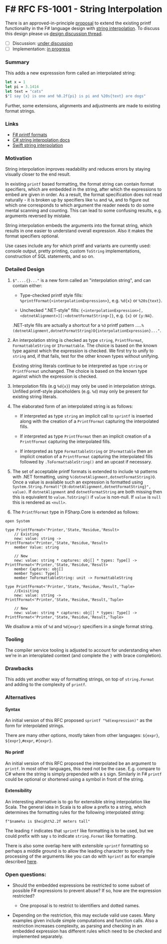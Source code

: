 
# F# RFC FS-1001 - String Interpolation

There is an approved-in-principle [proposal](http://fslang.uservoice.com/forums/245727-f-language/suggestions/6002107-steal-nice-println-syntax-from-swift) to extend the existing printf functionality in the F# language design with [string interpolation][2]. To discuss this design please us [design discussion thread][7].

  * [ ] Discussion: [under discussion](https://github.com/fsharp/fslang-design/issues/368)
  * [ ] Implementation: [in progress](https://github.com/dotnet/fsharp/pull/6770)

### Summary

This adds a new expresssion form called an interpolated string:

```fsharp
let x = 1
let pi = 3.1414
let text = "cats"
$"I say {x} is one and %0.2f{pi} is pi and %20s{text} are dogs"
```

Further, some extensions, alignments and adjustments are made to existing format strings.

### Links

* [F# printf formats](https://msdn.microsoft.com/en-us/visualfsharpdocs/conceptual/core.printf-module-%5Bfsharp%5D?f=255&MSPPError=-2147217396)
* [C# string interpolation docs](https://msdn.microsoft.com/en-us/library/dn961160.aspx)
* [Swift string interpolation](https://developer.apple.com/library/ios/documentation/Swift/Conceptual/Swift_Programming_Language/StringsAndCharacters.html)

### Motivation

String interpolation improves readability and reduces errors by staying visually closer to the end result.

In existing `printf` based formatting, the format string can contain format specifiers, which are embedded in the string, after which the expressions to embed are given in order. As a result, the format specification does not read naturally - it is broken up by specifiers like `%s` and `%A`, and to figure out which one corresponds to which argument the reader needs to do some mental scanning and counting. This can lead to some confusing results, e.g. arguments reversed by mistake.

String interpolation embeds the arguments into the format string, which results in one easier to understand overall expression. Also it makes the format specifiers optional.

Use cases include any for which printf and variants are currently used: console output, pretty printing, custom `ToString` implementations, construction of SQL statements, and so on.

### Detailed Design

1. `$"....{}..."` is a new form called an "interpolation string", and can contain either:

   * Type-checked printf style fills: `%printfFormat{<interpolationExpression>}`, e.g. `%d{x}` or `%20s{text}`.
 
   * Unchecked ".NET-style" fills: `{<interpolationExpression>[,<dotnetAlignment>][:<dotnetFormatString>]}`, e.g. `{x}` or `{y:N4}`.

   .NET-style fills are actually a shortcut for a `%O` printf pattern .....`%(dotnetAlignment,dotnetFormatString)O{interpolationExpression}..."`.

2. An interpolation string is checked as type `string`, `PrintfFormat`, `FormattableString` or `IFormattable`. The choice is based on the known type against which the expression is checked. We first try to unify to `string` and, if that fails, test for the other known types without unifying.

   Existing string literals continue to be interpreted as type `string` or `PrintfFormat` unchanged. The choice is based on the known type against which the expression is checked.

3. Interpolation fills (e.g `%d{x}`) may only be used in interpolation strings.  Unfilled printf-style placeholders (e.g. `%d`) may only be present for existing string literals.

4. The elaborated form of an interpolated string is as follows:

   - If interpreted as type `string` an implicit call to `sprintf` is inserted along with the creation of a `PrintfFormat` capturing the interpolated fills.

   - If interpreted as type `PrintfFormat` then an implicit creation of a `PrintfFormat` capturing the interpolated fills.
   
   - If interpreted as type `FormattableString` or `IFormattable` then an implicit creation of a `PrintfFormat` capturing the interpolated fills followed by `.ToFormattableString()` and an upcast if necessary.

5. The set of acceptable printf formats is extended to include `%O` patterns with .NET formatting, using `%(dotnetAlignment,dotnetFormatString)O`.  Once a value is available such an expression is formatted using `System.String.Format("{0:dotnetAlignment,dotnetFormatString}", value)`.  If `dotnetAlignment` and `dotnetFormatString` are both missing then this is equivalent to `value.ToString()` if `value` is non-null.  If `value` is `null` this is rendered as `<null>`.

6. The `PrintfFormat` type in FSharp.Core is extended as follows:

```
open System

type PrintfFormat<'Printer,'State,'Residue,'Result>
    // Existing
    new: value: string -> PrintfFormat<'Printer,'State,'Residue,'Result>
    member Value: string
    
    // New
    new: value: string * captures: obj[] * types: Type[] -> PrintfFormat<'Printer,'State,'Residue,'Result>
    member Captures: obj[]
    member Types: Type[]
    member ToFormattableString: unit -> FormattableString

type PrintfFormat<'Printer,'State,'Residue,'Result,'Tuple>
    //Exisiting
    new: value: string -> PrintfFormat<'Printer,'State,'Residue,'Result,'Tuple>
    
    // New
    new: value: string * captures: obj[] * types: Type[] -> PrintfFormat<'Printer,'State,'Residue,'Result,'Tuple>
```

We disallow a mix of `%d` and `%d{expr}` specifiers in a single format string.


### Tooling

The compiler service tooling is adjusted to account for understanding when we're in an interoplated context (and complete the `}` with brace completion).

### Drawbacks

This adds yet another way of formatting strings, on top of `string.Format` and adding to the complexity of `printf`.

### Alternatives

#### Syntax

An initial version of this RFC proposed `sprintf "%d(expression)"` as the form for interpolated strings.

There are many other options, mostly taken from other languages: `${expr}`, `${expr}`,`#expr`, `#{expr}`.

#### No printf

An initial version of this RFC proposed the interpolated be an argument to `printf`. In most other languages, this need not be the case. E.g. compare to C# where the string is simply prepended with a `$` sign. Similarly in F# `printf` could be optional or shortened using a symbol in front of the string.

#### Extensibility

An interesting alternative is to go for extensible string interpolation like Scala. The general idea in Scala is to allow a prefix to a string, which determines the formatting rules for the following interpolated string:

`f"$name%s is $height%2.2f meters tall"`

The leading `f` indicates that `sprintf` like formatting is to be used, but we could prefix with say `s` to indicate `string.Format` like formatting.

There is also some overlap here with extensible `sprintf` formatting so perhaps a middle ground is to allow the leading character to specify the processing of the arguments like you can do with `kprintf` as for example described [here](https://bugsquash.blogspot.co.uk/2010/07/abusing-printfformat-in-f.html).


### Open questions:

* Should the embedded expressions be restricted to some subset of possible F# expressions to prevent abuse? If so, how are the expression restricted?

    * One proposal is to restrict to identifiers and dotted names.

* Depending on the restriction, this may exclude valid use cases. Many examples given include simple computations and function calls. Also a restriction increases complexity, as parsing and checking in an embedded expression has different rules which need to be checked and implemented separately.
    
[2]:http://en.wikipedia.org/wiki/String_interpolation
[4]:http://msdn.microsoft.com/en-us/library/system.string.concat(v=vs.110).aspx
[5]:http://msdn.microsoft.com/en-us/library/system.object.tostring(v=vs.110).aspx
[6]:http://msdn.microsoft.com/en-us/library/ee370560.aspx
[7]:https://github.com/fsharp/FSharpLangDesign/issues/6
